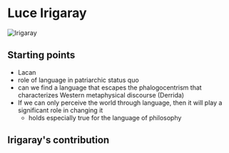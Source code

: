 # Luce Irigaray

![Irigaray](https://workingwithluceirigaray.files.wordpress.com/2013/04/irigaray-by-cathy-bernheim.jpg)

## Starting points
- Lacan
- role of language in patriarchic status quo
- can we find a language that escapes the phalogocentrism that characterizes Western metaphysical discourse (Derrida)
- If we can only perceive the world through language, then it will play a significant role in changing it
  - holds especially true for the language of philosophy

## Irigaray's contribution

